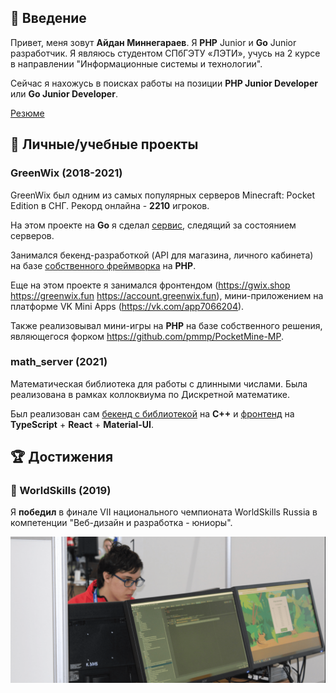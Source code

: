 ## 👋 Введение

Привет, меня зовут **Айдан Миннегараев**. Я **PHP** Junior и **Go** Junior разработчик. 
Я являюсь студентом СПбГЭТУ «ЛЭТИ», учусь на 2 курсе в 
направлении "Информационные системы и технологии".

Сейчас я нахожусь в поисках работы 
на позиции **PHP Junior Developer** или **Go Junior Developer**.

[Резюме](https://docs.google.com/document/d/1qTGiGnUv9JuIyVqjItMgF2wbIAZDVLZ0Gm0el7Nwkws/edit#)

## 💼 Личные/учебные проекты

### GreenWix (2018-2021)
GreenWix был одним из самых популярных серверов 
Minecraft: Pocket Edition в СНГ. Рекорд онлайна - **2210** игроков.

На этом проекте на **Go** я сделал
[сервис](https://github.com/NolikTop/watcher), 
следящий за состоянием серверов.

Занимался бекенд-разработкой (API для магазина, личного кабинета) 
на базе [собственного фреймворка](https://github.com/GreenWix/prismaFrame) 
на **PHP**.

Еще на этом проекте я занимался фронтендом (https://gwix.shop https://greenwix.fun https://account.greenwix.fun), мини-приложением на платформе VK Mini Apps (https://vk.com/app7066204).

Также реализовывал мини-игры на **PHP** на базе собственного решения, являющегося форком  https://github.com/pmmp/PocketMine-MP.

### math_server (2021)
Математическая библиотека для работы с длинными числами. 
Была реализована в рамках коллоквиума по Дискретной математике.

Был реализован сам [бекенд с библиотекой](https://github.com/PovezloPovezlo/math_server)
на **C++** и 
[фронтенд](https://github.com/PovezloPovezlo/math_client)
на **TypeScript** + **React** + **Material-UI**. 

## 🏆 Достижения

### 🥇 WorldSkills (2019)

Я **победил** в финале VII национального чемпионата 
WorldSkills Russia в компетенции "Веб-дизайн и разработка - юниоры".

![img.png](img.png)





